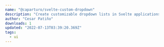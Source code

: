 ```yaml
---
name: "@caparturo/svelte-custom-dropdown"
description: "Create customizable dropdown lists in Svelte applications."
author: "Cesar Patiño"
downloads: 1
updated: "2022-07-13T03:39:20.369Z"
tags: 
  - ui
---
```

